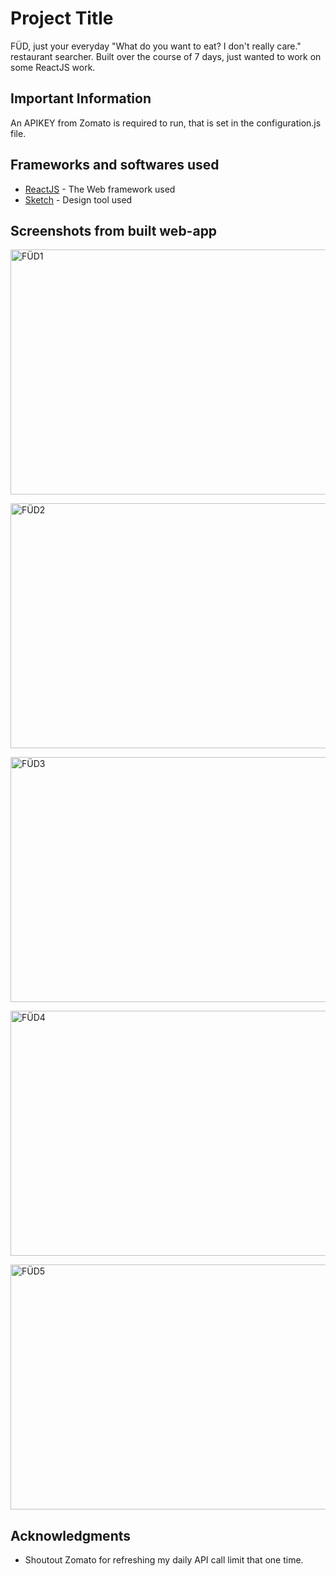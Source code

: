 # Project Title

FÜD, just your everyday "What do you want to eat? I don't really care." restaurant searcher. Built over the course of 7 days, just wanted to work on some ReactJS work.

## Important Information

An APIKEY from Zomato is required to run, that is set in the configuration.js file.

## Frameworks and softwares used

* [ReactJS](https://reactjs.org/) - The Web framework used
* [Sketch](https://www.sketch.com/) - Design tool used


## Screenshots from built web-app

<img src="https://i.imgur.com/dbBNLlH.png" alt="FÜD1"
	title="SCREENSHOT 1" width="700" height="392" />
  
  
<img src="https://i.imgur.com/hG24k4Y.png" alt="FÜD2"
	title="SCREENSHOT 2" width="700" height="392" />
  
  
<img src="https://i.imgur.com/uHcvN7R.png" alt="FÜD3"
	title="SCREENSHOT 3" width="700" height="392" />
  
  
<img src="https://i.imgur.com/A2Kn5A7.png" alt="FÜD4"
	title="SCREENSHOT 4" width="700" height="392" />
  
  
<img src="https://i.imgur.com/N85psoi.png" alt="FÜD5"
	title="SCREENSHOT 5" width="700" height="392" />

## Acknowledgments

* Shoutout Zomato for refreshing my daily API call limit that one time.
